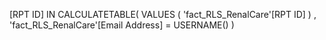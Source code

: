 [RPT ID] IN 
CALCULATETABLE(
        VALUES ( 'fact_RLS_RenalCare'[RPT ID] )
        , 'fact_RLS_RenalCare'[Email Address] = USERNAME()
)
